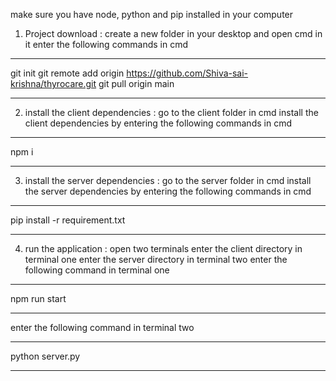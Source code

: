 make sure you have node, python and pip installed in your computer

1) Project download :
create a new folder in your desktop and open cmd in it
enter the following commands in cmd
***
git init
git remote add origin https://github.com/Shiva-sai-krishna/thyrocare.git
git pull origin main
***

2) install the client dependencies :
go to the client folder in cmd 
install the client dependencies by entering the following commands in cmd
***
npm i
***

3) install the server dependencies : 
go to the server folder in cmd
install the server dependencies by entering the following commands in cmd 
***
pip install -r requirement.txt
***

4) run the application :
open two terminals 
enter the client directory in terminal one
enter the server directory in terminal two
enter the following command in terminal one 
***
npm run start
***
enter the following command in terminal two
***
python server.py
***

